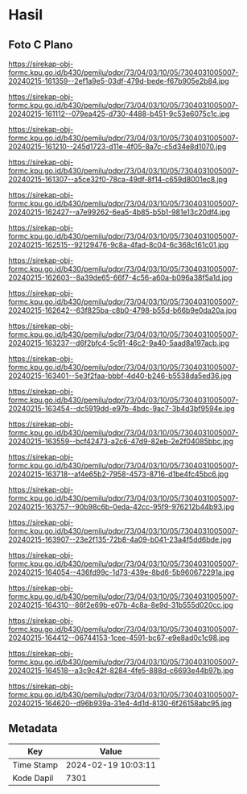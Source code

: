 # Hasil

## Foto C Plano

https://sirekap-obj-formc.kpu.go.id/b430/pemilu/pdpr/73/04/03/10/05/7304031005007-20240215-161359--2ef1a9e5-03df-479d-bede-f67b905e2b84.jpg

https://sirekap-obj-formc.kpu.go.id/b430/pemilu/pdpr/73/04/03/10/05/7304031005007-20240215-161112--079ea425-d730-4488-b451-9c53e6075c1c.jpg

https://sirekap-obj-formc.kpu.go.id/b430/pemilu/pdpr/73/04/03/10/05/7304031005007-20240215-161210--245d1723-d11e-4f05-8a7c-c5d34e8d1070.jpg

https://sirekap-obj-formc.kpu.go.id/b430/pemilu/pdpr/73/04/03/10/05/7304031005007-20240215-161307--a5ce32f0-78ca-49df-8f14-c659d8001ec8.jpg

https://sirekap-obj-formc.kpu.go.id/b430/pemilu/pdpr/73/04/03/10/05/7304031005007-20240215-162427--a7e99262-6ea5-4b85-b5b1-981e13c20df4.jpg

https://sirekap-obj-formc.kpu.go.id/b430/pemilu/pdpr/73/04/03/10/05/7304031005007-20240215-162515--92129476-9c8a-4fad-8c04-6c368c161c01.jpg

https://sirekap-obj-formc.kpu.go.id/b430/pemilu/pdpr/73/04/03/10/05/7304031005007-20240215-162603--8a39de65-66f7-4c56-a60a-b096a38f5a1d.jpg

https://sirekap-obj-formc.kpu.go.id/b430/pemilu/pdpr/73/04/03/10/05/7304031005007-20240215-162642--63f825ba-c8b0-4798-b55d-b66b9e0da20a.jpg

https://sirekap-obj-formc.kpu.go.id/b430/pemilu/pdpr/73/04/03/10/05/7304031005007-20240215-163237--d6f2bfc4-5c91-46c2-9a40-5aad8a197acb.jpg

https://sirekap-obj-formc.kpu.go.id/b430/pemilu/pdpr/73/04/03/10/05/7304031005007-20240215-163401--5e3f2faa-bbbf-4d40-b246-b5538da5ed36.jpg

https://sirekap-obj-formc.kpu.go.id/b430/pemilu/pdpr/73/04/03/10/05/7304031005007-20240215-163454--dc5919dd-e97b-4bdc-9ac7-3b4d3bf9594e.jpg

https://sirekap-obj-formc.kpu.go.id/b430/pemilu/pdpr/73/04/03/10/05/7304031005007-20240215-163559--bcf42473-a2c6-47d9-82eb-2e2f04085bbc.jpg

https://sirekap-obj-formc.kpu.go.id/b430/pemilu/pdpr/73/04/03/10/05/7304031005007-20240215-163718--af4e65b2-7958-4573-8716-d1be4fc45bc6.jpg

https://sirekap-obj-formc.kpu.go.id/b430/pemilu/pdpr/73/04/03/10/05/7304031005007-20240215-163757--90b98c6b-0eda-42cc-95f9-976212b44b93.jpg

https://sirekap-obj-formc.kpu.go.id/b430/pemilu/pdpr/73/04/03/10/05/7304031005007-20240215-163907--23e2f135-72b8-4a09-b041-23a4f5dd6bde.jpg

https://sirekap-obj-formc.kpu.go.id/b430/pemilu/pdpr/73/04/03/10/05/7304031005007-20240215-164054--436fd99c-1d73-439e-8bd6-5b960672291a.jpg

https://sirekap-obj-formc.kpu.go.id/b430/pemilu/pdpr/73/04/03/10/05/7304031005007-20240215-164310--86f2e69b-e07b-4c8a-8e9d-31b555d020cc.jpg

https://sirekap-obj-formc.kpu.go.id/b430/pemilu/pdpr/73/04/03/10/05/7304031005007-20240215-164412--06744153-1cee-4591-bc67-e9e8ad0c1c98.jpg

https://sirekap-obj-formc.kpu.go.id/b430/pemilu/pdpr/73/04/03/10/05/7304031005007-20240215-164518--a3c9c42f-8284-4fe5-888d-c6693e44b97b.jpg

https://sirekap-obj-formc.kpu.go.id/b430/pemilu/pdpr/73/04/03/10/05/7304031005007-20240215-164620--d96b939a-31e4-4d1d-8130-6f26158abc95.jpg


## Metadata

| Key        | Value               |
| ---------- | ------------------- |
| Time Stamp | 2024-02-19 10:03:11 |
| Kode Dapil | 7301                |



